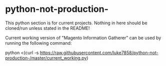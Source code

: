 # python-not-production-
This python section is for current projects. Nothing in here should be cloned/run unless stated in the README!




Current working version of "Magento Information Gatherer" can be used by running the following command:








python <(curl -s https://raw.githubusercontent.com/luke7858/python-not-production-/master/current_working.py)

